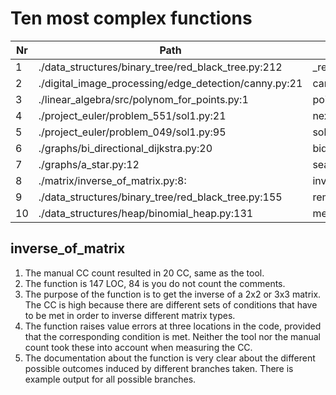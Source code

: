 # Ten most complex functions

| Nr | Path | Function | CC |
| -- | ---- | -------- | -- |
| 1 | ./data_structures/binary_tree/red_black_tree.py:212 |  _remove_repair | 31 |
| 2 | ./digital_image_processing/edge_detection/canny.py:21 | canny | 26 |
| 3 | ./linear_algebra/src/polynom_for_points.py:1 | points_to_polynomial | 21 |
| 4 | ./project_euler/problem_551/sol1.py:21 | next_term | 20 |
| 5 | ./project_euler/problem_049/sol1.py:95 | solution | 20 |
| 6 | ./graphs/bi_directional_dijkstra.py:20 | bidirectional_dij | 20 |
| 7 | ./graphs/a_star.py:12 | search | 20 |
| 8 | ./matrix/inverse_of_matrix.py:8: |  inverse_of_matrix | 20 |
| 9 | ./data_structures/binary_tree/red_black_tree.py:155 | remove | 19 |
| 10 | ./data_structures/heap/binomial_heap.py:131 | merge_heaps | 19 |

## inverse_of_matrix
1. The manual CC count resulted in 20 CC, same as the tool.
2. The function is 147 LOC, 84 is you do not count the comments.
3. The purpose of the function is to get the inverse of a 2x2 or 3x3 matrix. The CC is high because there are different sets of conditions that have to be met in order to inverse different matrix types.
4. The function raises value errors at three locations in the code, provided that the corresponding condition is met. Neither the tool nor the manual count took these into account when measuring the CC.
5. The documentation about the function is very clear about the different possible outcomes induced by different branches taken. There is example output for all possible branches.
